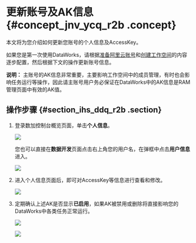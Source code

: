 # 更新账号及AK信息 {#concept_jnv_ycq_r2b .concept}

本文将为您介绍如何更新您账号的个人信息及AccessKey。

如果您是第一次使用DataWorks，请根据[准备阿里云账号](intl.zh-CN/准备工作/管理员使用云账号/准备阿里云账号.md#)和[创建工作空间](intl.zh-CN/准备工作/管理员使用云账号/创建工作空间.md#)的内容逐步配置，然后根据下文的操作更新账号信息。

**说明：** 主账号的AK信息非常重要，主要影响工作空间中的成员管理，有时也会影响任务运行等操作，因此请主账号用户务必保证在DataWorks中的AK信息是RAM管理页面中有效的AK值。

## 操作步骤 {#section_ihs_ddq_r2b .section}

1.  登录数加控制台概览页面，单击**个人信息**。

    ![](http://static-aliyun-doc.oss-cn-hangzhou.aliyuncs.com/assets/img/16178/15480519168956_zh-CN.png)

    您也可以直接在**数据开发**页面点击右上角您的用户名，在弹框中点击**用户信息**进入。

    ![](http://static-aliyun-doc.oss-cn-hangzhou.aliyuncs.com/assets/img/16178/154805191637759_zh-CN.png)

2.  进入个人信息页面后，即可对AccessKey等信息进行查看和修改。

    ![](http://static-aliyun-doc.oss-cn-hangzhou.aliyuncs.com/assets/img/16178/15480519168957_zh-CN.png)

3.  定期确认上述AK是否显示**已启用**，如果AK被禁用或删除将直接影响您的DataWorks中各类任务正常运行。

    ![](http://static-aliyun-doc.oss-cn-hangzhou.aliyuncs.com/assets/img/16178/15480519168958_zh-CN.png)

    ![](http://static-aliyun-doc.oss-cn-hangzhou.aliyuncs.com/assets/img/16178/15480519168959_zh-CN.png)



